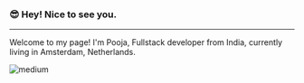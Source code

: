### :sunglasses: Hey! Nice to see you.
---------------------------------------------------------------------------------------

Welcome to my page!
I'm Pooja, Fullstack developer from  India, currently living in  Amsterdam, Netherlands.

<img align="left" alt="medium" src="https://img.shields.io/badge/Sequelize-52B0E7?style=for-the-badge&logo=Sequelize&logoColor=white" />

<!--
Things I code with
Javascript React Webpack github redux ReactiveX GraphQL Sass Styled Components git NodeJS  npm html5 Prettier



**poojadalai/poojadalai** is a ✨ _special_ ✨ repository because its `README.md` (this file) appears on your GitHub profile.

Here are some ideas to get you started:

- 🔭 I’m currently working on ...
- 🌱 I’m currently learning ...
- 👯 I’m looking to collaborate on ...
- 🤔 I’m looking for help with ...
- 💬 Ask me about ...
- 📫 How to reach me: ...
- 😄 Pronouns: ...
- ⚡ Fun fact: ...
-->
